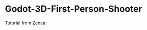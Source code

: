 # Godot-3D-First-Person-Shooter
Tutorial from [Zenva](https://academy.zenva.com/product/build-a-first-person-shooter-with-godot)
